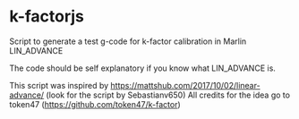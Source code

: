 # k-factorjs
Script to generate a test g-code for k-factor calibration in Marlin LIN_ADVANCE

The code should be self explanatory if you know what LIN_ADVANCE is.

This script was inspired by https://mattshub.com/2017/10/02/linear-advance/ (look for the script by Sebastianv650)
All credits for the idea go to token47 (https://github.com/token47/k-factor)
